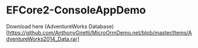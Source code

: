 # EFCore2-ConsoleAppDemo
Download here (AdventureWorks Database)[https://github.com/AnthonyGiretti/MicroOrmDemo.net/blob/master/Items/AdventureWorks2014_Data.rar]
